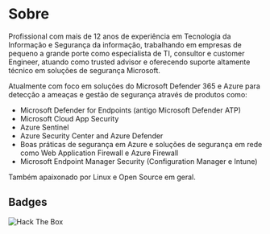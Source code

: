 # Sobre

Profissional com mais de 12 anos de experiência em Tecnologia da Informação e Segurança da informação, trabalhando em empresas de pequeno a grande porte como especialista de TI, consultor e customer Engineer, atuando como trusted advisor e oferecendo suporte altamente técnico em soluções de segurança Microsoft.

Atualmente com foco em soluções do Microsoft Defender 365 e Azure para detecção a ameaças e gestão de segurança através de produtos como:

- Microsoft Defender for Endpoints (antigo Microsoft Defender ATP)
- Microsoft Cloud App Security
- Azure Sentinel
- Azure Security Center and Azure Defender
- Boas práticas de segurança em Azure e soluções de segurança em rede como Web Application Firewall e Azure Firewall
- Microsoft Endpoint Manager Security (Configuration Manager e Intune)

Também apaixonado por Linux e Open Source em geral.

## Badges

![Hack The Box](https://www.hackthebox.eu/badge/image/150448)
